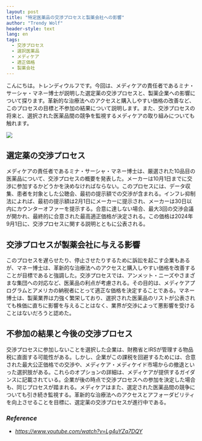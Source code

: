 ```yaml
---
layout: post
title: "特定医薬品の交渉プロセスと製薬会社への影響"
author: "Trendy Wolf"
header-style: text
lang: en
tags:
  - 交渉プロセス
  - 選択医薬品
  - メディケア
  - 適正価格
  - 製薬会社
---
```


こんにちは。トレンディウルフです。今回は、メディケアの責任者であるミナ・サーシャ・マネー博士が説明した選定薬の交渉プロセスと、製薬企業への影響について探ります。革新的な治療法へのアクセスと購入しやすい価格の改善など、このプロセスの目標と不参加の結果について説明します。また、交渉プロセスの将来と、選択された医薬品間の競争を監視するメディケアの取り組みについても触れます。

<img
    src="https://i.ytimg.com/vi/Lg4uYZq7DQY/hqdefault.jpg"
/>


## 選定薬の交渉プロセス
メディケアの責任者であるミナ・サーシャ・マネー博士は、厳選された10品目の医薬品について、交渉プロセスの概要を発表した。メーカーは10月1日までに交渉に参加するかどうかを決めなければならない。このプロセスには、データ収集、患者を対象とした公聴会、最初の提示額での交渉が含まれる。インフレ抑制法によれば、最初の提示額は2月1日にメーカーに提示され、メーカーは30日以内にカウンターオファーを提示する。合意に達しない場合、最大3回の交渉会議が開かれ、最終的に合意された最高適正価格が決定される。この価格は2024年9月1日に、交渉プロセスに関する説明とともに公表される。

## 交渉プロセスが製薬会社に与える影響
このプロセスを遅らせたり、停止させたりするために訴訟を起こす企業もあるが、マネー博士は、革新的な治療法へのアクセスと購入しやすい価格を改善することが目標であると強調した。交渉プロセスでは、アンメット・ニーズやさまざまな集団への対応など、医薬品の利点が考慮される。その目的は、メディケアプログラムとアメリカの納税者にとって適正な価格を決定することである。マネー博士は、製薬業界は力強く繁栄しており、選択された医薬品のリストが公表されても株価に直ちに影響を与えることはなく、業界が交渉によって悪影響を受けることはないだろうと認めた。

## 不参加の結果と今後の交渉プロセス
交渉プロセスに参加しないことを選択した企業は、財務省とIRSが管理する物品税に直面する可能性がある。しかし、企業がこの課税を回避するためには、合意された最大公正価格での交渉や、メディケア・メディケイド市場からの撤退といった選択肢がある。これらのオプションの詳細は、メディケアが提供するガイダンスに記載されている。企業が後の時点で交渉プロセスへの参加を決定した場合も、同じプロセスが踏まれる。メディケアはまた、選定された医薬品間の競争についても引き続き監視する。革新的な治療法へのアクセスとアフォーダビリティを向上させることを目標に、選定薬の交渉プロセスが進行中である。


### _Reference_
- _https://www.youtube.com/watch?v=Lg4uYZq7DQY_

